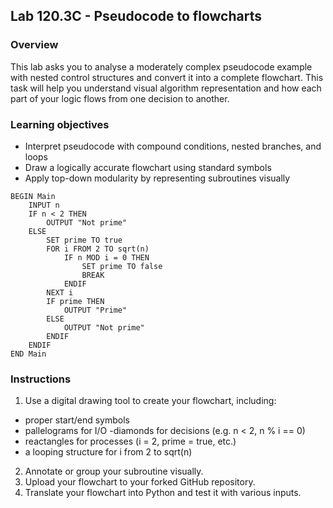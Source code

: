 ## Lab 120.3C - Pseudocode to flowcharts
### Overview

This lab asks you to analyse a moderately complex pseudocode example with nested control structures and convert it into a complete flowchart. This task will help you understand visual algorithm representation and how each part of your logic flows from one decision to another.

### Learning objectives
- Interpret pseudocode with compound conditions, nested branches, and loops
- Draw a logically accurate flowchart using standard symbols
- Apply top-down modularity by representing subroutines visually
```text
BEGIN Main
    INPUT n
    IF n < 2 THEN
        OUTPUT "Not prime"
    ELSE
        SET prime TO true
        FOR i FROM 2 TO sqrt(n)
            IF n MOD i = 0 THEN
                SET prime TO false
                BREAK
            ENDIF
        NEXT i
        IF prime THEN
            OUTPUT "Prime"
        ELSE
            OUTPUT "Not prime"
        ENDIF
    ENDIF
END Main
```
### Instructions
1. Use a digital drawing tool to create your flowchart, including:
- proper start/end symbols
- pallelograms for I/O
-diamonds for decisions (e.g. n < 2, n % i == 0)
- reactangles for processes (i = 2, prime = true, etc.)
- a looping structure for i from 2 to sqrt(n)
2. Annotate or group your subroutine visually.
3. Upload your flowchart to your forked GitHub repository.
4. Translate your flowchart into Python and test it with various inputs.